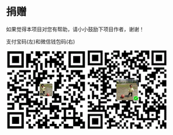 # 捐赠

如果觉得本项目对您有帮助，请小小鼓励下项目作者，谢谢！

支付宝码(左)和微信钱包码(右)

![支付宝](../../pics/alipay.gif) ![微信钱包](../../pics/wxpay.gif)

